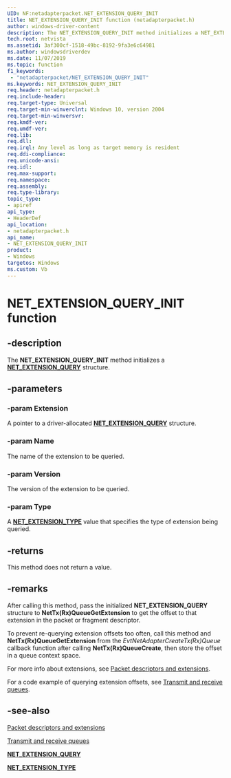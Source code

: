 ```yaml
---
UID: NF:netadapterpacket.NET_EXTENSION_QUERY_INIT
title: NET_EXTENSION_QUERY_INIT function (netadapterpacket.h)
author: windows-driver-content
description: The NET_EXTENSION_QUERY_INIT method initializes a NET_EXTENSION_QUERY structure.
tech.root: netvista
ms.assetid: 3af300cf-1518-49bc-8192-9fa3e6c64981
ms.author: windowsdriverdev
ms.date: 11/07/2019
ms.topic: function
f1_keywords:
 - "netadapterpacket/NET_EXTENSION_QUERY_INIT"
ms.keywords: NET_EXTENSION_QUERY_INIT
req.header: netadapterpacket.h
req.include-header:
req.target-type: Universal
req.target-min-winverclnt: Windows 10, version 2004
req.target-min-winversvr:
req.kmdf-ver:
req.umdf-ver:
req.lib:
req.dll:
req.irql: Any level as long as target memory is resident
req.ddi-compliance:
req.unicode-ansi:
req.idl:
req.max-support:
req.namespace:
req.assembly:
req.type-library: 
topic_type: 
- apiref
api_type: 
- HeaderDef
api_location: 
- netadapterpacket.h
api_name: 
- NET_EXTENSION_QUERY_INIT
product: 
- Windows
targetos: Windows
ms.custom: Vb
---
```


# NET_EXTENSION_QUERY_INIT function


## -description

The **NET_EXTENSION_QUERY_INIT** method initializes a [**NET_EXTENSION_QUERY**](../netadapterpacket/ns-netadapterpacket-_net_extension_query.md) structure.

## -parameters

### -param Extension

A pointer to a driver-allocated [**NET_EXTENSION_QUERY**](../netadapterpacket/ns-netadapterpacket-_net_extension_query.md) structure.

### -param Name

The name of the extension to be queried.

### -param Version

The version of the extension to be queried.

### -param Type

A [**NET_EXTENSION_TYPE**](../extension/ne-extension-_net_extension_type.md) value that specifies the type of extension being queried.

## -returns

This method does not return a value.

## -remarks

After calling this method, pass the initialized **NET_EXTENSION_QUERY** structure to **NetTx(Rx)QueueGetExtension** to get the offset to that extension in the packet or fragment descriptor.

To prevent re-querying extension offsets too often, call this method and **NetTx(Rx)QueueGetExtension** from the *EvtNetAdapterCreateTx(Rx)Queue* callback function after calling **NetTx(Rx)QueueCreate**, then store the offset in a queue context space.

For more info about extensions, see [Packet descriptors and extensions](https://docs.microsoft.com/windows-hardware/drivers/netcx/packet-descriptors-and-extensions). 

For a code example of querying extension offsets, see [Transmit and receive queues](https://docs.microsoft.com/windows-hardware/drivers/netcx/transmit-and-receive-queues).

## -see-also

[Packet descriptors and extensions](https://docs.microsoft.com/windows-hardware/drivers/netcx/packet-descriptors-and-extensions)

[Transmit and receive queues](https://docs.microsoft.com/windows-hardware/drivers/netcx/transmit-and-receive-queues)

[**NET_EXTENSION_QUERY**](../netadapterpacket/ns-netadapterpacket-_net_extension_query.md)

[**NET_EXTENSION_TYPE**](../extension/ne-extension-_net_extension_type.md)